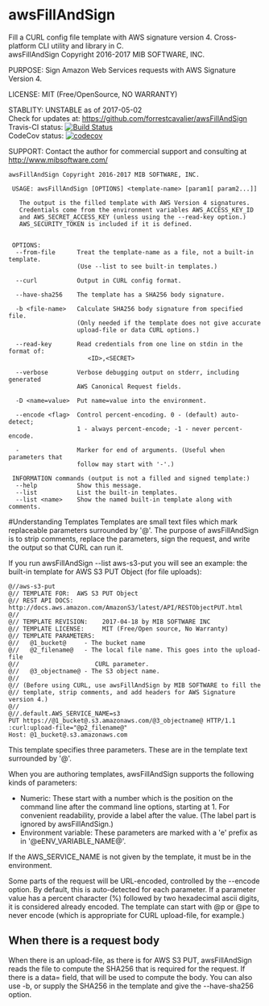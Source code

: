 # awsFillAndSign
Fill a CURL config file template with AWS  signature version 4. Cross-platform CLI utility and library in C.
<br>awsFillAndSign Copyright 2016-2017 MIB SOFTWARE, INC.

 PURPOSE:   Sign Amazon Web Services requests with AWS Signature Version 4.

 LICENSE:   MIT (Free/OpenSource, NO WARRANTY)

 STABLITY:  UNSTABLE as of 2017-05-02
            <br>Check for updates at: https://github.com/forrestcavalier/awsFillAndSign
            <br>Travis-CI status: [![Build Status](https://travis-ci.org/forrestcavalier/awsFillAndSign.svg?branch=master)](https://travis-ci.org/forrestcavalier/awsFillAndSign)
            <br>CodeCov status: [![codecov](https://codecov.io/gh/forrestcavalier/awsFillAndSign/branch/master/graph/badge.svg)](https://codecov.io/gh/forrestcavalier/awsFillAndSign)

 SUPPORT:   Contact the author for commercial support and consulting at
            http://www.mibsoftware.com/

```
awsFillAndSign Copyright 2016-2017 MIB SOFTWARE, INC.

 USAGE: awsFillAndSign [OPTIONS] <template-name> [param1[ param2...]]

   The output is the filled template with AWS Version 4 signatures.
   Credentials come from the environment variables AWS_ACCESS_KEY_ID
   and AWS_SECRET_ACCESS_KEY (unless using the --read-key option.)
   AWS_SECURITY_TOKEN is included if it is defined.


 OPTIONS:
  --from-file      Treat the template-name as a file, not a built-in template.
                   (Use --list to see built-in templates.)

  --curl           Output in CURL config format.

  --have-sha256    The template has a SHA256 body signature.

  -b <file-name>   Calculate SHA256 body signature from specified file.
                   (Only needed if the template does not give accurate
                   upload-file or data CURL options.)

  --read-key       Read credentials from one line on stdin in the format of:
                      <ID>,<SECRET>

  --verbose        Verbose debugging output on stderr, including generated
                   AWS Canonical Request fields.

  -D <name=value>  Put name=value into the environment.

  --encode <flag>  Control percent-encoding. 0 - (default) auto-detect;
                   1 - always percent-encode; -1 - never percent-encode.
                   
  -                Marker for end of arguments. (Useful when parameters that
                   follow may start with '-'.)

 INFORMATION commands (output is not a filled and signed template:)
  --help           Show this message.
  --list           List the built-in templates.
  --list <name>    Show the named built-in template along with comments.
```
#Understanding Templates
Templates are small text files which mark replaceable parameters surrounded by '@'.  The purpose of awsFillAndSign is to strip comments, replace the parameters, sign the request, and write the output so that CURL can run it.

If you run awsFillAndSign --list aws-s3-put you will see an example: the built-in template for AWS S3 PUT Object (for file uploads):

```
@//aws-s3-put
@// TEMPLATE FOR:  AWS S3 PUT Object
@// REST API DOCS: http://docs.aws.amazon.com/AmazonS3/latest/API/RESTObjectPUT.html
@//
@// TEMPLATE REVISION:    2017-04-18 by MIB SOFTWARE INC
@// TEMPLATE LICENSE:     MIT (Free/Open source, No Warranty)
@// TEMPLATE PARAMETERS:
@//   @1_bucket@     - The bucket name
@//   @2_filename@   - The local file name. This goes into the upload-file
@//   	                CURL parameter.
@//   @3_objectname@ - The S3 object name.
@//
@// (Before using CURL, use awsFillAndSign by MIB SOFTWARE to fill the
@// template, strip comments, and add headers for AWS Signature version 4.)
@//
@//.default.AWS_SERVICE_NAME=s3
PUT https://@1_bucket@.s3.amazonaws.com/@3_objectname@ HTTP/1.1
:curl:upload-file="@p2_filename@"
Host: @1_bucket@.s3.amazonaws.com
```

This template specifies three parameters. These are in the template text surrounded by '@'.

When you are authoring templates, awsFillAndSign supports the following kinds of parameters:
* Numeric: These start with a number which is the position on the command line after the command line options, starting at 1. For convenient readability, provide a label after the value. (The label part is ignored by awsFillAndSign.)
* Environment variable: These parameters are marked with a 'e' prefix as in '@eENV_VARIABLE_NAME@'.

If the AWS_SERVICE_NAME is not given by the template, it must be in the environment.

Some parts of the request will be URL-encoded, controlled by the --encode option. By default, this is auto-detected for each parameter. If a parameter value has a percent character (%) followed by two hexadecimal ascii digits, it is considered already encoded. The template can start with @p<numeric> or @pe to never encode (which is appropriate for CURL upload-file, for example.)

## When there is a request body
When there is an upload-file, as there is for AWS S3 PUT, awsFillAndSign reads the file to compute the SHA256 that is required for the request. If there is a data= field, that will be used to compute the body. You can also use -b, or supply the SHA256 in the template and give the --have-sha256 option.
